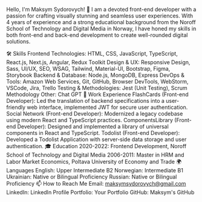 Hello, I'm Maksym Sydorovych! 👋
I am a devoted front-end developer with a passion for crafting visually stunning and seamless user experiences. With 4 years of experience and a strong educational background from the Noroff School of Technology and Digital Media in Norway, I have honed my skills in both front-end and back-end development to create well-rounded digital solutions.

🛠 Skills
Frontend Technologies: HTML, CSS, JavaScript, TypeScript, React.js, Next.js, Angular, Redux Toolkit
Design & UX: Responsive Design, Sass, UI/UX, SEO, WSAG, Tailwind, Material-UI, Bootstrap, Figma, Storybook
Backend & Database: Node.js, MongoDB, Express
DevOps & Tools: Amazon Web Services, Git, GitHub, Browser DevTools, WebStorm, VSCode, Jira, Trello
Testing & Methodologies: Jest (Unit Testing), Scrum Methodology
Other: Chat GPT
💼 Work Experience
FlashCards (Front-end Developer): Led the translation of backend specifications into a user-friendly web interface, implemented JWT for secure user authentication.
Social Network (Front-end Developer): Modernized a legacy codebase using modern React and TypeScript practices.
ComponentsLibrary (Front-end Developer): Designed and implemented a library of universal components in React and TypeScript.
Todolist (Front-end Developer): Developed a Todolist Application with server-side data storage and user authentication.
🎓 Education
2020-2022: Frontend Development, Noroff School of Technology and Digital Media
2006-2011: Master in HRM and Labor Market Economics, Poltava University of Economy and Trade
🌍 Languages
English: Upper Intermediate B2
Norwegian: Intermediate B1
Ukrainian: Native or Bilingual Proficiency
Russian: Native or Bilingual Proficiency
📫 How to Reach Me
Email: maksymsydorovych@gmail.com
LinkedIn: LinkedIn Profile
Portfolio: Your Portfolio
GitHub: Maksym's GitHub

